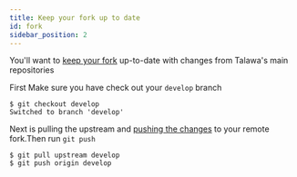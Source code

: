 ```yaml
---
title: Keep your fork up to date
id: fork
sidebar_position: 2
---
```


You'll want to [keep your fork](https://docs.github.com/en/pull-requests/collaborating-with-pull-requests/working-with-forks/syncing-a-fork) up-to-date with changes from Talawa's main repositories

First Make sure you have check out your `develop` branch

```
$ git checkout develop
Switched to branch 'develop'
```

Next is pulling the upstream and [pushing the changes](https://docs.github.com/en/get-started/using-git/pushing-commits-to-a-remote-repository) to your remote fork.Then run `git push`

```
$ git pull upstream develop
$ git push origin develop
```
